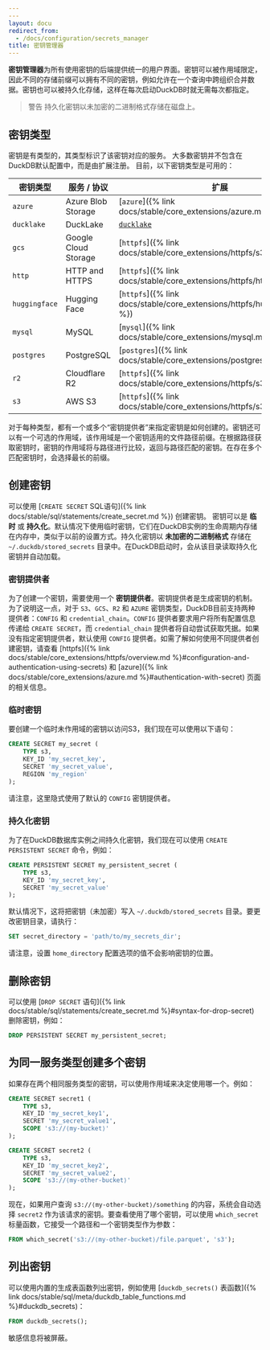 ```yaml
---
---
layout: docu
redirect_from:
  - /docs/configuration/secrets_manager
title: 密钥管理器
---
```


**密钥管理器**为所有使用密钥的后端提供统一的用户界面。密钥可以被作用域限定，因此不同的存储前缀可以拥有不同的密钥，例如允许在一个查询中跨组织合并数据。密钥也可以被持久化存储，这样在每次启动DuckDB时就无需每次都指定。

> 警告 持久化密钥以未加密的二进制格式存储在磁盘上。

## 密钥类型

密钥是有类型的，其类型标识了该密钥对应的服务。
大多数密钥并不包含在DuckDB默认配置中，而是由扩展注册。
目前，以下密钥类型是可用的：

| 密钥类型   | 服务 / 协议   | 扩展                                                                         |
| ------------- | -------------------- | --------------------------------------------------------------------------------- |
| `azure`       | Azure Blob Storage   | [`azure`]({% link docs/stable/core_extensions/azure.md %})                        |
| `ducklake`    | DuckLake             | [`ducklake`](https://ducklake.select/docs/stable/duckdb/usage/connecting#secrets) |
| `gcs`         | Google Cloud Storage | [`httpfs`]({% link docs/stable/core_extensions/httpfs/s3api.md %})                |
| `http`        | HTTP and HTTPS       | [`httpfs`]({% link docs/stable/core_extensions/httpfs/https.md %})                |
| `huggingface` | Hugging Face         | [`httpfs`]({% link docs/stable/core_extensions/httpfs/hugging_face.md %})         |
| `mysql`       | MySQL                | [`mysql`]({% link docs/stable/core_extensions/mysql.md %})                        |
| `postgres`    | PostgreSQL           | [`postgres`]({% link docs/stable/core_extensions/postgres.md %})                  |
| `r2`          | Cloudflare R2        | [`httpfs`]({% link docs/stable/core_extensions/httpfs/s3api.md %})                |
| `s3`          | AWS S3               | [`httpfs`]({% link docs/stable/core_extensions/httpfs/s3api.md %})                |

对于每种类型，都有一个或多个“密钥提供者”来指定密钥是如何创建的。密钥还可以有一个可选的作用域，该作用域是一个密钥适用的文件路径前缀。在根据路径获取密钥时，密钥的作用域将与路径进行比较，返回与路径匹配的密钥。在存在多个匹配密钥时，会选择最长的前缀。

## 创建密钥

可以使用 [`CREATE SECRET` SQL语句]({% link docs/stable/sql/statements/create_secret.md %}) 创建密钥。
密钥可以是 **临时** 或 **持久化**。默认情况下使用临时密钥，它们在DuckDB实例的生命周期内存储在内存中，类似于以前的设置方式。持久化密钥以 **未加密的二进制格式** 存储在 `~/.duckdb/stored_secrets` 目录中。在DuckDB启动时，会从该目录读取持久化密钥并自动加载。

### 密钥提供者

为了创建一个密钥，需要使用一个 **密钥提供者**。密钥提供者是生成密钥的机制。为了说明这一点，对于 `S3`、`GCS`、`R2` 和 `AZURE` 密钥类型，DuckDB目前支持两种提供者：`CONFIG` 和 `credential_chain`。`CONFIG` 提供者要求用户将所有配置信息传递给 `CREATE SECRET`，而 `credential_chain` 提供者将自动尝试获取凭据。如果没有指定密钥提供者，默认使用 `CONFIG` 提供者。如需了解如何使用不同提供者创建密钥，请查看 [httpfs]({% link docs/stable/core_extensions/httpfs/overview.md %}#configuration-and-authentication-using-secrets) 和 [azure]({% link docs/stable/core_extensions/azure.md %}#authentication-with-secret) 页面的相关信息。

### 临时密钥

要创建一个临时未作用域的密钥以访问S3，我们现在可以使用以下语句：

```sql
CREATE SECRET my_secret (
    TYPE s3,
    KEY_ID 'my_secret_key',
    SECRET 'my_secret_value',
    REGION 'my_region'
);
```

请注意，这里隐式使用了默认的 `CONFIG` 密钥提供者。

### 持久化密钥

为了在DuckDB数据库实例之间持久化密钥，我们现在可以使用 `CREATE PERSISTENT SECRET` 命令，例如：

```sql
CREATE PERSISTENT SECRET my_persistent_secret (
    TYPE s3,
    KEY_ID 'my_secret_key',
    SECRET 'my_secret_value'
);
```

默认情况下，这将把密钥（未加密）写入 `~/.duckdb/stored_secrets` 目录。要更改密钥目录，请执行：

```sql
SET secret_directory = 'path/to/my_secrets_dir';
```

请注意，设置 `home_directory` 配置选项的值不会影响密钥的位置。

## 删除密钥

可以使用 [`DROP SECRET` 语句]({% link docs/stable/sql/statements/create_secret.md %}#syntax-for-drop-secret) 删除密钥，例如：

```sql
DROP PERSISTENT SECRET my_persistent_secret;
```

## 为同一服务类型创建多个密钥

如果存在两个相同服务类型的密钥，可以使用作用域来决定使用哪一个。例如：

```sql
CREATE SECRET secret1 (
    TYPE s3,
    KEY_ID 'my_secret_key1',
    SECRET 'my_secret_value1',
    SCOPE 's3://⟨my-bucket⟩'
);
```

```sql
CREATE SECRET secret2 (
    TYPE s3,
    KEY_ID 'my_secret_key2',
    SECRET 'my_secret_value2',
    SCOPE 's3://⟨my-other-bucket⟩'
);
```

现在，如果用户查询 `s3://⟨my-other-bucket⟩/something` 的内容，系统会自动选择 `secret2` 作为该请求的密钥。要查看使用了哪个密钥，可以使用 `which_secret` 标量函数，它接受一个路径和一个密钥类型作为参数：

```sql
FROM which_secret('s3://⟨my-other-bucket⟩/file.parquet', 's3');
```

## 列出密钥

可以使用内置的生成表函数列出密钥，例如使用 [`duckdb_secrets()` 表函数]({% link docs/stable/sql/meta/duckdb_table_functions.md %}#duckdb_secrets)：

```sql
FROM duckdb_secrets();
```

敏感信息将被屏蔽。